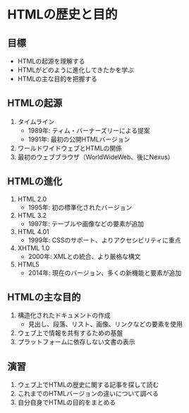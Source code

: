 # HTMLの歴史と目的

## 目標
- HTMLの起源を理解する
- HTMLがどのように進化してきたかを学ぶ
- HTMLの主な目的を把握する

## HTMLの起源

1. タイムライン
   - 1989年: ティム・バーナーズリーによる提案
   - 1991年: 最初の公開HTMLバージョン
2. ワールドワイドウェブとHTMLの関係
3. 最初のウェブブラウザ（WorldWideWeb、後にNexus）

## HTMLの進化

1. HTML 2.0
   - 1995年: 初の標準化されたバージョン
2. HTML 3.2
   - 1997年: テーブルや画像などの要素が追加
3. HTML 4.01
   - 1999年: CSSのサポート、よりアクセシビリティに重点
4. XHTML 1.0
   - 2000年: XMLとの統合、より厳格な構文
5. HTML5
   - 2014年: 現在のバージョン、多くの新機能と要素が追加

## HTMLの主な目的

1. 構造化されたドキュメントの作成
   - 見出し、段落、リスト、画像、リンクなどの要素を使用
2. ウェブ上で情報を共有するための基盤
3. プラットフォームに依存しない文書の表示

## 演習

1. ウェブ上でHTMLの歴史に関する記事を探して読む
2. これまでのHTMLバージョンの違いについて調べる
3. 自分自身でHTMLの目的をまとめる
